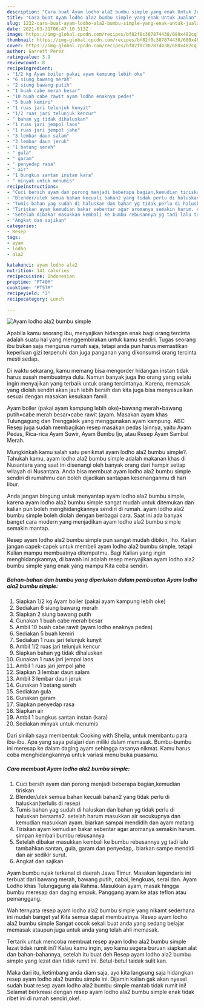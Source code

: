 ```yaml
---
description: "Cara buat Ayam lodho ala2 bumbu simple yang enak Untuk Jualan"
title: "Cara buat Ayam lodho ala2 bumbu simple yang enak Untuk Jualan"
slug: 1232-cara-buat-ayam-lodho-ala2-bumbu-simple-yang-enak-untuk-jualan
date: 2021-03-31T06:47:10.513Z
image: https://img-global.cpcdn.com/recipes/bf82f0c307874438/680x482cq70/ayam-lodho-ala2-bumbu-simple-foto-resep-utama.jpg
thumbnail: https://img-global.cpcdn.com/recipes/bf82f0c307874438/680x482cq70/ayam-lodho-ala2-bumbu-simple-foto-resep-utama.jpg
cover: https://img-global.cpcdn.com/recipes/bf82f0c307874438/680x482cq70/ayam-lodho-ala2-bumbu-simple-foto-resep-utama.jpg
author: Garrett Perez
ratingvalue: 3.9
reviewcount: 8
recipeingredient:
- "1/2 kg Ayam boiler pakai ayam kampung lebih oke"
- "6 siung bawang merah"
- "2 siung bawang putih"
- "1 buah cabe merah besar"
- "10 buah cabe rawit ayam lodho enaknya pedes"
- "5 buah kemiri"
- "1 ruas jari telunjuk kunyit"
- "1/2 ruas jari telunjuk kencur"
- " bahan yg tidak dihaluskan"
- "1 ruas jari jempol laos"
- "1 ruas jari jempol jahe"
- "3 lembar daun salam"
- "3 lembar daun jeruk"
- "1 batang sereh"
- " gula"
- " garam"
- " penyedap rasa"
- " air"
- "1 bungkus santan instan kara"
- " minyak untuk menumis"
recipeinstructions:
- "Cuci bersih ayam dan porong menjadi beberapa bagian,kemudian tiriskan"
- "Blender/ulek semua bahan kecuali bahan2 yang tidak perlu di haluskan(terlulis di resep)"
- "Tumis bahan yag sudah di haluskan dan bahan yg tidak perlu di haluskan bersama2. setelah harum masukkan air secukupnya dan kemudian masukkan ayam. biarkan sampai mendidih dan ayam matang"
- "Tiriskan ayam kemudian bakar sebentar agar aromanya semakin harum. simpan kembali bumbu rebusannya"
- "Setelah dibakar masukkan kembali ke bumbu rebusannya yg tadi lalu tambahkan santan, gula, garam dan penyedap,. biarkan sampe mendidi dan air sedikir surut."
- "Angkat dan sajikan"
categories:
- Resep
tags:
- ayam
- lodho
- ala2

katakunci: ayam lodho ala2 
nutrition: 141 calories
recipecuisine: Indonesian
preptime: "PT40M"
cooktime: "PT57M"
recipeyield: "3"
recipecategory: Lunch

---
```



![Ayam lodho ala2 bumbu simple](https://img-global.cpcdn.com/recipes/bf82f0c307874438/680x482cq70/ayam-lodho-ala2-bumbu-simple-foto-resep-utama.jpg)

Apabila kamu seorang ibu, menyajikan hidangan enak bagi orang tercinta adalah suatu hal yang menggembirakan untuk kamu sendiri. Tugas seorang ibu bukan saja mengurus rumah saja, tetapi anda pun harus memastikan keperluan gizi terpenuhi dan juga panganan yang dikonsumsi orang tercinta mesti sedap.

Di waktu  sekarang, kamu memang bisa mengorder hidangan instan tidak harus susah membuatnya dulu. Namun banyak juga lho orang yang selalu ingin menyajikan yang terbaik untuk orang tercintanya. Karena, memasak yang diolah sendiri akan jauh lebih bersih dan kita juga bisa menyesuaikan sesuai dengan masakan kesukaan famili. 

Ayam boiler (pakai ayam kampung lebih oke)•bawang merah•bawang putih•cabe merah besar•cabe rawit (ayam. Masakan ayam khas Tulungagung dan Trenggalek yang menggunakan ayam kampung. ABC Resep juga sudah membagikan resep masakan pedas lainnya, yaitu Ayam Pedas, Rica-rica Ayam Suwir, Ayam Bumbu Ijo, atau Resep Ayam Sambal Merah.

Mungkinkah kamu salah satu penikmat ayam lodho ala2 bumbu simple?. Tahukah kamu, ayam lodho ala2 bumbu simple adalah makanan khas di Nusantara yang saat ini disenangi oleh banyak orang dari hampir setiap wilayah di Nusantara. Anda bisa membuat ayam lodho ala2 bumbu simple sendiri di rumahmu dan boleh dijadikan santapan kesenanganmu di hari libur.

Anda jangan bingung untuk menyantap ayam lodho ala2 bumbu simple, karena ayam lodho ala2 bumbu simple sangat mudah untuk ditemukan dan kalian pun boleh menghidangkannya sendiri di rumah. ayam lodho ala2 bumbu simple boleh diolah dengan berbagai cara. Saat ini ada banyak banget cara modern yang menjadikan ayam lodho ala2 bumbu simple semakin mantap.

Resep ayam lodho ala2 bumbu simple pun sangat mudah dibikin, lho. Kalian jangan capek-capek untuk membeli ayam lodho ala2 bumbu simple, tetapi Kalian mampu membuatnya ditempatmu. Bagi Kalian yang ingin menghidangkannya, di bawah ini adalah resep menyajikan ayam lodho ala2 bumbu simple yang enak yang mampu Kita coba sendiri.

<!--inarticleads1-->

##### Bahan-bahan dan bumbu yang diperlukan dalam pembuatan Ayam lodho ala2 bumbu simple:

1. Siapkan 1/2 kg Ayam boiler (pakai ayam kampung lebih oke)
1. Sediakan 6 siung bawang merah
1. Siapkan 2 siung bawang putih
1. Gunakan 1 buah cabe merah besar
1. Ambil 10 buah cabe rawit (ayam lodho enaknya pedes)
1. Sediakan 5 buah kemiri
1. Sediakan 1 ruas jari telunjuk kunyit
1. Ambil 1/2 ruas jari telunjuk kencur
1. Siapkan  bahan yg tidak dihaluskan
1. Gunakan 1 ruas jari jempol laos
1. Ambil 1 ruas jari jempol jahe
1. Siapkan 3 lembar daun salam
1. Ambil 3 lembar daun jeruk
1. Gunakan 1 batang sereh
1. Sediakan  gula
1. Gunakan  garam
1. Siapkan  penyedap rasa
1. Siapkan  air
1. Ambil 1 bungkus santan instan (kara)
1. Sediakan  minyak untuk menumis


Dari sinilah saya membentuk Cooking with Sheila, untuk membantu para ibu-ibu. Apa yang saya pelajari dan miliki dalam memasak. Bumbu-bumbu ini meresap ke dalam daging ayam sehingga rasanya nikmat. Kamu harus coba menghidangkannya untuk variasi menu buka puasamu. 

<!--inarticleads2-->

##### Cara membuat Ayam lodho ala2 bumbu simple:

1. Cuci bersih ayam dan porong menjadi beberapa bagian,kemudian tiriskan
1. Blender/ulek semua bahan kecuali bahan2 yang tidak perlu di haluskan(terlulis di resep)
1. Tumis bahan yag sudah di haluskan dan bahan yg tidak perlu di haluskan bersama2. setelah harum masukkan air secukupnya dan kemudian masukkan ayam. biarkan sampai mendidih dan ayam matang
1. Tiriskan ayam kemudian bakar sebentar agar aromanya semakin harum. simpan kembali bumbu rebusannya
1. Setelah dibakar masukkan kembali ke bumbu rebusannya yg tadi lalu tambahkan santan, gula, garam dan penyedap,. biarkan sampe mendidi dan air sedikir surut.
1. Angkat dan sajikan


Ayam bumbu rujak terkenal di daerah Jawa Timur. Masakan legendaris ini terbuat dari bawang merah, bawang putih, cabai, lengkuas, serai dan. Ayam Lodho khas Tulungagung ala Rahma. Masukkan ayam, masak hingga bumbu meresap dan daging empuk. Panggang ayam ke atas teflon atau pemanggang. 

Wah ternyata resep ayam lodho ala2 bumbu simple yang nikamt sederhana ini mudah banget ya! Kita semua dapat membuatnya. Resep ayam lodho ala2 bumbu simple Sangat cocok sekali buat anda yang sedang belajar memasak ataupun juga untuk anda yang telah ahli memasak.

Tertarik untuk mencoba membuat resep ayam lodho ala2 bumbu simple lezat tidak rumit ini? Kalau kamu ingin, ayo kamu segera buruan siapkan alat dan bahan-bahannya, setelah itu buat deh Resep ayam lodho ala2 bumbu simple yang lezat dan tidak rumit ini. Betul-betul taidak sulit kan. 

Maka dari itu, ketimbang anda diam saja, ayo kita langsung saja hidangkan resep ayam lodho ala2 bumbu simple ini. Dijamin kalian gak akan nyesel sudah buat resep ayam lodho ala2 bumbu simple mantab tidak rumit ini! Selamat berkreasi dengan resep ayam lodho ala2 bumbu simple enak tidak ribet ini di rumah sendiri,oke!.

